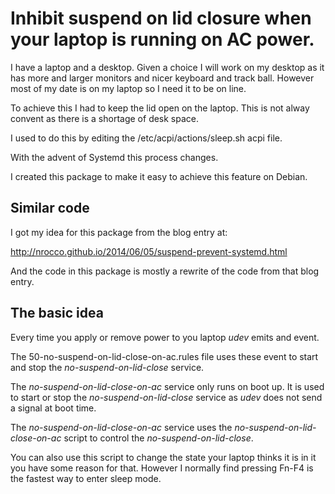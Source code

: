 
# Inhibit suspend on lid closure when your laptop is running on AC power.

I have a laptop and a desktop.  Given a choice I will work on my desktop as it 
has more and larger monitors and nicer keyboard and track ball.  However most of
my date is on my laptop so I need it to be on line.

To achieve this I had to keep the lid open on the laptop.  This is not alway convent
as there is a shortage of desk space.

I used to do this by editing the /etc/acpi/actions/sleep.sh acpi file.

With the advent of Systemd this process changes.

I created this package to make it easy to achieve this feature on Debian.

## Similar code

I got my idea for this package from the blog entry at:

http://nrocco.github.io/2014/06/05/suspend-prevent-systemd.html

And the code in this package is mostly a rewrite of the code from that blog entry.

## The basic idea

Every time you apply or remove power to you laptop *udev* emits and event.

The 50-no-suspend-on-lid-close-on-ac.rules file uses these event to start and stop the 
*no-suspend-on-lid-close* service.

The *no-suspend-on-lid-close-on-ac* service only runs on boot up.  It is used to start or
stop the *no-suspend-on-lid-close* service as *udev* does not send a signal at boot time.

The *no-suspend-on-lid-close-on-ac* service uses the *no-suspend-on-lid-close-on-ac* script to
control the *no-suspend-on-lid-close*.  

You can also use this script to change the state your laptop thinks it is in it you have some reason
for that.  However I normally find pressing Fn-F4 is the fastest way to enter sleep mode.



